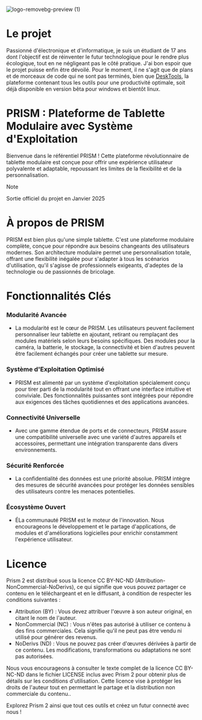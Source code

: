 ![logo-removebg-preview (1)](https://github.com/hugodev-teck/Prism/assets/84953759/a7c18f4c-e080-4b52-9e7d-35d790b7632c)
# Le projet
Passionné d'électronique et d'informatique, je suis un étudiant de 17 ans dont l'objectif est de réinventer le futur technologique pour le rendre plus écologique, tout en ne négligeant pas le côté pratique. J'ai bon espoir que le projet puisse enfin être dévoilé. Pour le moment, il ne s'agit que de plans et de morceaux de code qui ne sont pas terminés, bien que [DeskTools](https://live-prism.web.app/), la plateforme contenant tous les outils pour une productivité optimale, soit déjà disponible en version bêta pour windows et bientôt linux.

# PRISM : Plateforme de Tablette Modulaire avec Système d'Exploitation
Bienvenue dans le référentiel PRISM ! Cette plateforme révolutionnaire de tablette modulaire est conçue pour offrir une expérience utilisateur polyvalente et adaptable, repoussant les limites de la flexibilité et de la personnalisation.

> [!NOTE]
> Sortie officiel du projet en Janvier 2025

# À propos de PRISM
PRISM est bien plus qu'une simple tablette. C'est une plateforme modulaire complète, conçue pour répondre aux besoins changeants des utilisateurs modernes. Son architecture modulaire permet une personnalisation totale, offrant une flexibilité inégalée pour s'adapter à tous les scénarios d'utilisation, qu'il s'agisse de professionnels exigeants, d'adeptes de la technologie ou de passionnés de bricolage.

# Fonctionnalités Clés
### Modularité Avancée
* La modularité est le cœur de PRISM. Les utilisateurs peuvent facilement personnaliser leur tablette en ajoutant, retirant ou remplaçant des modules matériels selon leurs besoins spécifiques. Des modules pour la caméra, la batterie, le stockage, la connectivité et bien     d'autres peuvent être facilement échangés pour créer une tablette sur mesure.
### Système d'Exploitation Optimisé
* PRISM est alimenté par un système d'exploitation spécialement conçu pour tirer parti de la modularité tout en offrant une interface intuitive et conviviale. Des fonctionnalités puissantes sont intégrées pour répondre aux exigences des tâches quotidiennes et des applications avancées.
### Connectivité Universelle
* Avec une gamme étendue de ports et de connecteurs, PRISM assure une compatibilité universelle avec une variété d'autres appareils et accessoires, permettant une intégration transparente dans divers environnements.
### Sécurité Renforcée
* La confidentialité des données est une priorité absolue. PRISM intègre des mesures de sécurité avancées pour protéger les données sensibles des utilisateurs contre les menaces potentielles.
### Écosystème Ouvert
* ÉLa communauté PRISM est le moteur de l'innovation. Nous encourageons le développement et le partage d'applications, de modules et d'améliorations logicielles pour enrichir constamment l'expérience utilisateur.

# Licence
Prism 2 est distribué sous la licence CC BY-NC-ND (Attribution-NonCommercial-NoDerivs), ce qui signifie que vous pouvez partager ce contenu en le téléchargeant et en le diffusant, à condition de respecter les conditions suivantes :

* Attribution (BY) : Vous devez attribuer l'œuvre à son auteur original, en citant le nom de l'auteur.
* NonCommercial (NC) : Vous n'êtes pas autorisé à utiliser ce contenu à des fins commerciales. Cela signifie qu'il ne peut pas être vendu ni utilisé pour générer des revenus.
* NoDerivs (ND) : Vous ne pouvez pas créer d'œuvres dérivées à partir de ce contenu. Les modifications, transformations ou adaptations ne sont pas autorisées.

Nous vous encourageons à consulter le texte complet de la licence CC BY-NC-ND dans le fichier LICENSE inclus avec Prism 2 pour obtenir plus de détails sur les conditions d'utilisation. Cette licence vise à protéger les droits de l'auteur tout en permettant le partage et la distribution non commerciale du contenu..

Explorez Prism 2 ainsi que tout ces outils et créez un futur connecté avec nous !
